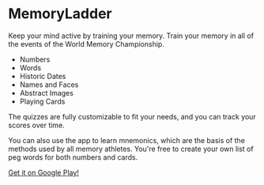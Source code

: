 # MemoryLadder

Keep your mind active by training your memory.
Train your memory in all of the events of the World Memory Championship.

* Numbers
* Words
* Historic Dates
* Names and Faces
* Abstract Images
* Playing Cards

The quizzes are fully customizable to fit your needs, and you can track your scores over time.

You can also use the app to learn mnemonics, which are the basis of the methods used by all memory athletes. You're free to create your own list of peg words for both numbers and cards.

<a href="https://play.google.com/store/apps/details?id=com.mastersofmemory.memoryladder">Get it on Google Play!</a>
